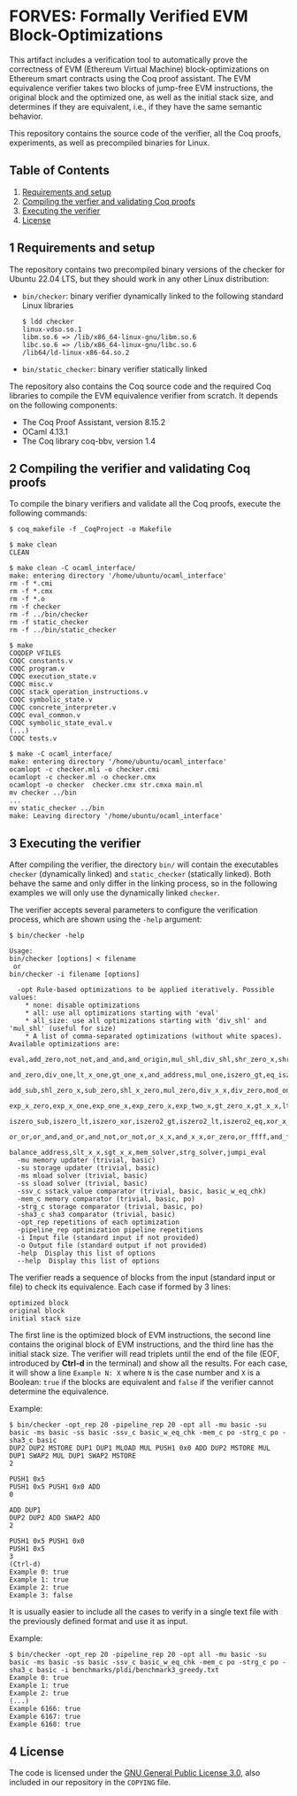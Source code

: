 # FORVES: Formally Verified EVM Block-Optimizations

This artifact includes a verification tool to automatically prove the correctness of EVM (Ethereum Virtual Machine) block-optimizations on Ethereum smart contracts using the Coq proof assistant. The EVM equivalence verifier takes two blocks of jump-free EVM instructions, the original block and the optimized one, as well as the initial stack size, and determines if they are equivalent, i.e., if they have the same semantic behavior. 

This repository contains the source code of the verifier, all the Coq proofs, experiments, as well as precompiled binaries for Linux. 


## Table of Contents

1. [Requirements and setup](#requirements)
2. [Compiling the verfier and validating Coq proofs](#compiling)
3. [Executing the verifier](#executing)
4. [License](#license)

<a name="requirements"></a>
## 1 Requirements and setup

The repository contains two precompiled binary versions of the checker for Ubuntu 22.04 LTS, but they should work in any other Linux distribution: 

   * `bin/checker`: binary verifier dynamically linked to the following standard Linux libraries
       
         $ ldd checker 
	     linux-vdso.so.1 
	     libm.so.6 => /lib/x86_64-linux-gnu/libm.so.6 
	     libc.so.6 => /lib/x86_64-linux-gnu/libc.so.6 
	     /lib64/ld-linux-x86-64.so.2 


   * `bin/static_checker`: binary verifier statically linked

The repository also contains the Coq source code and the required Coq libraries to compile the EVM equivalence verifier from scratch. It depends on the following components:

   * The Coq Proof Assistant, version 8.15.2
   * OCaml 4.13.1
   * The Coq library coq-bbv, version 1.4

<a name="compiling"></a>
## 2 Compiling the verifier and validating Coq proofs

To compile the binary verifiers and validate all the Coq proofs, execute the following commands:

    $ coq_makefile -f _CoqProject -o Makefile

    $ make clean
    CLEAN

    $ make clean -C ocaml_interface/
    make: entering directory '/home/ubuntu/ocaml_interface'
    rm -f *.cmi
    rm -f *.cmx
    rm -f *.o
    rm -f checker
    rm -f ../bin/checker
    rm -f static_checker
    rm -f ../bin/static_checker

    $ make
    COQDEP VFILES
    COQC constants.v
    COQC program.v
    COQC execution_state.v
    COQC misc.v
    COQC stack_operation_instructions.v
    COQC symbolic_state.v
    COQC concrete_interpreter.v
    COQC eval_common.v
    COQC symbolic_state_eval.v
    (...)
    COQC tests.v

    $ make -C ocaml_interface/
    make: entering directory '/home/ubuntu/ocaml_interface'
    ocamlopt -c checker.mli -o checker.cmi
    ocamlopt -c checker.ml -o checker.cmx
    ocamlopt -o checker  checker.cmx str.cmxa main.ml 
    mv checker ../bin
    ...
    mv static_checker ../bin
    make: Leaving directory '/home/ubuntu/ocaml_interface'
    
<a name="executing"></a>
## 3 Executing the verifier

After compiling the verifier, the directory `bin/` will contain the executables  `checker` (dynamically linked) and `static_checker` (statically linked). Both behave the same and only differ in the linking process, so in the following examples we will only use the dynamically linked `checker`.

The verifier accepts several parameters to configure the verification process, which are shown using the `-help` argument: 

    $ bin/checker -help

    Usage:
    bin/checker [options] < filename
     or
    bin/checker -i filename [options]

      -opt Rule-based optimizations to be applied iteratively. Possible values:
        * none: disable optimizations
        * all: use all optimizations starting with 'eval'
        * all_size: use all optimizations starting with 'div_shl' and 'mul_shl' (useful for size)
        * A list of comma-separated optimizations (without white spaces). Available optimizations are: 
            eval,add_zero,not_not,and_and,and_origin,mul_shl,div_shl,shr_zero_x,shr_x_zero,eq_zero,sub_x_x,
            and_zero,div_one,lt_x_one,gt_one_x,and_address,mul_one,iszero_gt,eq_iszero,and_caller,iszero3,
            add_sub,shl_zero_x,sub_zero,shl_x_zero,mul_zero,div_x_x,div_zero,mod_one,mod_zero,mod_x_x,
            exp_x_zero,exp_x_one,exp_one_x,exp_zero_x,exp_two_x,gt_zero_x,gt_x_x,lt_x_zero,lt_x_x,eq_x_x,
            iszero_sub,iszero_lt,iszero_xor,iszero2_gt,iszero2_lt,iszero2_eq,xor_x_x,xor_zero,xor_xor,       
            or_or,or_and,and_or,and_not,or_not,or_x_x,and_x_x,or_zero,or_ffff,and_ffff,and_coinbase,
            balance_address,slt_x_x,sgt_x_x,mem_solver,strg_solver,jumpi_eval
      -mu memory updater (trivial, basic)
      -su storage updater (trivial, basic)
      -ms mload solver (trivial, basic)
      -ss sload solver (trivial, basic)
      -ssv_c sstack_value comparator (trivial, basic, basic_w_eq_chk)
      -mem_c memory comparator (trivial, basic, po)
      -strg_c storage comparator (trivial, basic, po)
      -sha3_c sha3 comparator (trivial, basic)
      -opt_rep repetitions of each optimization
      -pipeline_rep optimization pipeline repetitions
      -i Input file (standard input if not provided)
      -o Output file (standard output if not provided)
      -help  Display this list of options
      --help  Display this list of options

The verifier reads a sequence of blocks from the input (standard input or file) to check its equivalence. Each case if formed by 3 lines:    

    optimized block
    original block
    initial stack size

The first line is the optimized block of EVM instructions, the second line contains the original block of EVM instructions, and the third line has the initial stack size. The verifier will read triplets until the end of the file (EOF, introduced by **Ctrl-d** in the terminal) and show all the results. For each case, it will show a line `Example N: X` where `N` is the case number and `X` is a Boolean: `true` if the blocks are equivalent and `false` if the verifier cannot determine the equivalence.

Example:

    $ bin/checker -opt_rep 20 -pipeline_rep 20 -opt all -mu basic -su basic -ms basic -ss basic -ssv_c basic_w_eq_chk -mem_c po -strg_c po -sha3_c basic
    DUP2 DUP2 MSTORE DUP1 DUP1 MLOAD MUL PUSH1 0x0 ADD DUP2 MSTORE MUL
    DUP1 SWAP2 MUL DUP1 SWAP2 MSTORE
    2

    PUSH1 0x5
    PUSH1 0x5 PUSH1 0x0 ADD
    0

    ADD DUP1
    DUP2 DUP2 ADD SWAP2 ADD
    2

    PUSH1 0x5 PUSH1 0x0
    PUSH1 0x5 
    3
    (Ctrl-d)
    Example 0: true
    Example 1: true
    Example 2: true
    Example 3: false


It is usually easier to include all the cases to verify in a single text file with the previously defined format and use it as input.

Example:

    $ bin/checker -opt_rep 20 -pipeline_rep 20 -opt all -mu basic -su basic -ms basic -ss basic -ssv_c basic_w_eq_chk -mem_c po -strg_c po -sha3_c basic -i benchmarks/pldi/benchmark3_greedy.txt 
    Example 0: true
    Example 1: true
    Example 2: true
    (...)
    Example 6166: true
    Example 6167: true
    Example 6168: true



<a name="license"></a>
## 4 License

The code is licensed under the [GNU General Public License 3.0](https://www.gnu.org/licenses/gpl-3.0.html), also included in our repository in the `COPYING` file.

